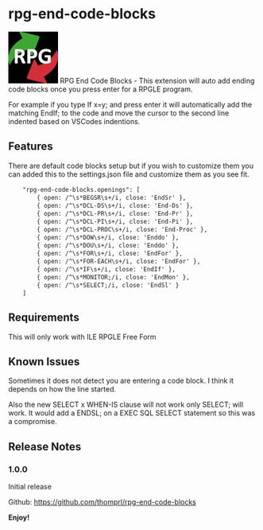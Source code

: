 # rpg-end-code-blocks
![RPG End Code Blocks](https://github.com/thomprl/rpg-end-code-blocks/blob/release/images/begend.png?raw=true)
RPG End Code Blocks - This extension will auto add ending code blocks once you press enter for a RPGLE program.  

For example if you type If x=y; and press enter it will automatically add the matching EndIf; to the code and 
move the cursor to the second line indented based on VSCodes indentions. 

## Features

There are default code blocks setup but if you wish to customize them you can added this to the settings.json file and customize them as you see fit.

```
    "rpg-end-code-blocks.openings": [
        { open: /^\s*BEGSR\s+/i, close: 'EndSr' },
        { open: /^\s*DCL-DS\s+/i, close: 'End-Ds' },
        { open: /^\s*DCL-PR\s+/i, close: 'End-Pr' },
        { open: /^\s*DCL-PI\s+/i, close: 'End-Pi' },
        { open: /^\s*DCL-PROC\s+/i, close: 'End-Proc' },
        { open: /^\s*DOW\s+/i, close: 'Enddo' },
        { open: /^\s*DOU\s+/i, close: 'Enddo' },
        { open: /^\s*FOR\s+/i, close: 'EndFor' },
        { open: /^\s*FOR-EACH\s+/i, close: 'EndFor' },
        { open: /^\s*IF\s+/i, close: 'EndIf' },
        { open: /^\s*MONITOR;/i, close: 'EndMon' },
        { open: /^\s*SELECT;/i, close: 'EndSl' }
    ]
```

## Requirements
This will only work with ILE RPGLE Free Form 


## Known Issues
Sometimes it does not detect you are entering a code block.  I think it depends on how the line started.

Also the new SELECT x WHEN-IS clause will not work only SELECT; will work.  It would add a ENDSL; on a EXEC SQL SELECT statement so this was a compromise.
## Release Notes

### 1.0.0
Initial release

Github: https://github.com/thomprl/rpg-end-code-blocks

**Enjoy!**
